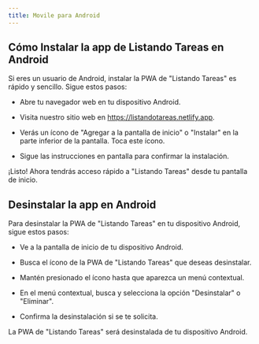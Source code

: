 ```yaml
---
title: Movile para Android
---
```


##  Cómo Instalar la app de Listando Tareas en Android

Si eres un usuario de Android, instalar la PWA de "Listando Tareas" es rápido y sencillo. Sigue estos pasos:

- Abre tu navegador web en tu dispositivo Android.

- Visita nuestro sitio web en https://listandotareas.netlify.app.

- Verás un ícono de "Agregar a la pantalla de inicio" o "Instalar" en la parte inferior de la pantalla. Toca este ícono.

- Sigue las instrucciones en pantalla para confirmar la instalación.

¡Listo! Ahora tendrás acceso rápido a "Listando Tareas" desde tu pantalla de inicio.

## Desinstalar la app en Android

Para desinstalar la PWA de "Listando Tareas" en tu dispositivo Android, sigue estos pasos:

- Ve a la pantalla de inicio de tu dispositivo Android.

- Busca el ícono de la PWA de "Listando Tareas" que deseas desinstalar.

- Mantén presionado el ícono hasta que aparezca un menú contextual.

- En el menú contextual, busca y selecciona la opción "Desinstalar" o "Eliminar".

- Confirma la desinstalación si se te solicita.

La PWA de "Listando Tareas" será desinstalada de tu dispositivo Android.